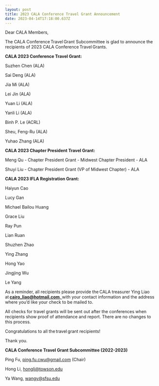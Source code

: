 ```yaml
---
layout: post
title: 2023 CALA Conference Travel Grant Announcement
date: 2023-04-14T17:18:00.637Z
---
```

Dear CALA Members, 

The CALA Conference Travel Grant Subcommittee is glad to announce the recipients of 2023 CALA Conference Travel Grants. 

**CALA 2023 Conference Travel Grant:** 

Suzhen Chen (ALA) 

Sai Deng (ALA) 

Jia Mi (ALA) 

Lei Jin (ALA) 

Yuan Li (ALA) 

Yanli Li (ALA) 

Binh P. Le (ACRL) 

Sheu, Feng-Ru (ALA) 

Yuhao Zhang (ALA) 

**CALA 2023 Chapter President Travel Grant:** 

Meng Qu - Chapter President Grant - Midwest Chapter President - ALA  

Shuyi Liu - Chapter President Grant (VP of Midwest Chapter) - ALA 

**CALA 2023 IFLA Registration Grant:** 

Haiyun Cao  

Lucy Gan  

Michael Bailou Huang  

Grace Liu  

Ray Pun  

Lian Ruan  

Shuzhen Zhao  

Ying Zhang  

Hong Yao  

Jingjing Wu  

Le Yang  

As a reminder, all recipients please provide the CALA treasurer Ying Liao at [**cairo_liao@hotmail.com**, ](<>)with your contact information and the address where you’d like your check to be mailed to.  

All checks for travel grants will be sent out after the conferences when recipients show proof of attendance and report. There are no changes to this process. 

Congratulations to all the travel grant recipients!  

Thank you. 

**CALA Conference Travel Grant Subcommittee (2022-2023)**   

Ping Fu, [ping.fu.cwu@gmail.com](<>) (Chair) 

Hong Li, [hongli@towson.edu](<>) 

Ya Wang, [wangy@sfsu.edu](<>)